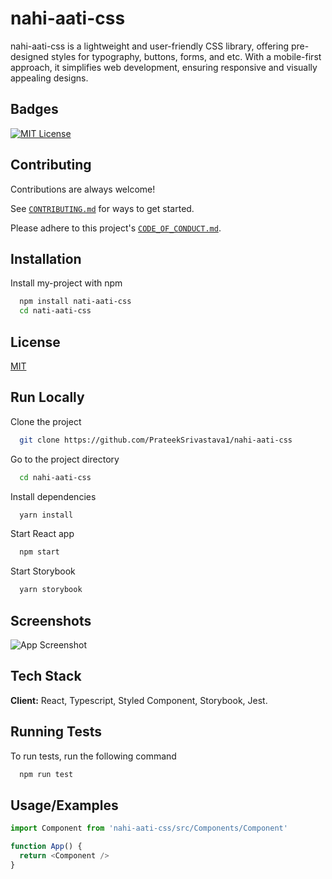 
# nahi-aati-css

nahi-aati-css is a lightweight and user-friendly CSS library, offering pre-designed styles for typography, buttons, forms, and etc. With a mobile-first approach, it simplifies web development, ensuring responsive and visually appealing designs.


## Badges

[![MIT License](https://img.shields.io/badge/License-MIT-green.svg)](https://choosealicense.com/licenses/mit/)



## Contributing

Contributions are always welcome!

See [`CONTRIBUTING.md`](https://github.com/PrateekSrivastava1/nahi-aati-css/blob/main/docs/CONTRIBUTING.md) for ways to get started.

Please adhere to this project's [`CODE_OF_CONDUCT.md`](https://github.com/PrateekSrivastava1/nahi-aati-css/blob/main/docs/CODE_OF_CONDUCT.md).

## Installation

Install my-project with npm

```bash
  npm install nati-aati-css
  cd nati-aati-css
```
    
## License

[MIT](https://choosealicense.com/licenses/mit/)


## Run Locally

Clone the project

```bash
  git clone https://github.com/PrateekSrivastava1/nahi-aati-css
```

Go to the project directory

```bash
  cd nahi-aati-css
```

Install dependencies

```bash
  yarn install
```

Start React app

```bash
  npm start
```

Start Storybook

```bash
  yarn storybook
```

## Screenshots

![App Screenshot](https://ibb.co/MCZvkQH)

## Tech Stack

**Client:** React, Typescript, Styled Component, Storybook, Jest.


## Running Tests

To run tests, run the following command

```bash
  npm run test
```


## Usage/Examples

```javascript
import Component from 'nahi-aati-css/src/Components/Component'

function App() {
  return <Component />
}
```

